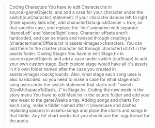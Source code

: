 >Coding Characters
You have to edit Character.hx in source>gameObjects, and add a case for your character under the switch(curCharacter) statement. If your character dances left to right (think spooky kids idle), add characterData.quickDancer = true; on that specific case, and replace the 'idle' animation with separate 'danceLeft' and 'danceRight' ones. Character offsets aren't hardcoded, and can be made and revised through creating a [charactername]Offsets.txt in assets>images>characters. You can add them to the charter character list through characterList.txt in the assets folder.
>Coding Stages
You have to edit Stage.hx in source>gameObjects and add a case under switch (curStage) to add your own custom stage. Each custom stage would have all it's assets in it's own folder named after the case you created in assets>images>backgrounds. Also, what stage each song uses is also hardcoded, so you need to make a case for what stage each song uses under the switch statement that starts with "switch (CoolUtil.spaceToDash...)" in Stage.hx.
>Coding the new week in the story menu
You have to edit Main.hx in the source folder and add your new week to the gameWeeks array.
>Adding songs and charts
For each song, make a folder named after it (lowercase and dashes replacing spaces) in assets>songs and place the charts and songs in that folder. Any fnf chart works but you should use the .ogg format for the audio.
